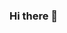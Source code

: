 ### Hi there 👋

<!--
**LuisaEOjeda/LuisaEOjeda** is a ✨ _special_ ✨ repository because its `README.md` (this file) appears on your GitHub profile.

Here are some ideas to get you started:

- 🔭 I’m currently working on becoming a developer
- 🌱 I’m currently learning the necessary tools to work as developer
- 👯 I’m looking to collaborate on creating apps and web sites
- 🤔 I’m looking for help with .everything
- 💬 Ask me about .movies and food 
- 📫 How to reach me:  luisaojeda@gmail.com
- 😄 Pronouns: her /she
- ⚡ Fun fact: .I sleep 5 hours a day
-->
